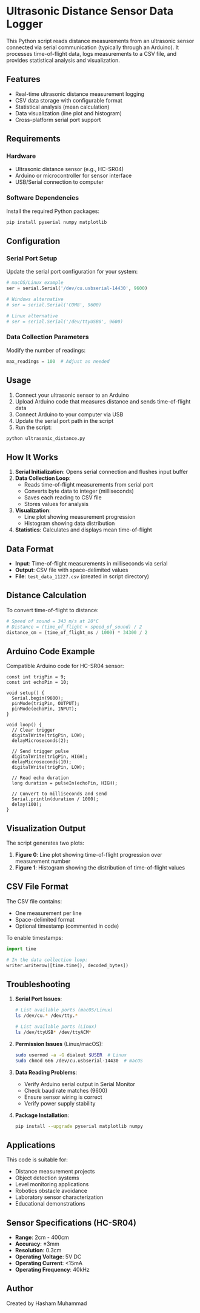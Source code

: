# Ultrasonic Distance Sensor Data Logger

This Python script reads distance measurements from an ultrasonic sensor connected via serial communication (typically through an Arduino). It processes time-of-flight data, logs measurements to a CSV file, and provides statistical analysis and visualization.

## Features

- Real-time ultrasonic distance measurement logging
- CSV data storage with configurable format
- Statistical analysis (mean calculation)
- Data visualization (line plot and histogram)
- Cross-platform serial port support

## Requirements

### Hardware
- Ultrasonic distance sensor (e.g., HC-SR04)
- Arduino or microcontroller for sensor interface
- USB/Serial connection to computer

### Software Dependencies

Install the required Python packages:

```bash
pip install pyserial numpy matplotlib
```

## Configuration

### Serial Port Setup

Update the serial port configuration for your system:

```python
# macOS/Linux example
ser = serial.Serial('/dev/cu.usbserial-14430', 9600)

# Windows alternative
# ser = serial.Serial('COM8', 9600)

# Linux alternative  
# ser = serial.Serial('/dev/ttyUSB0', 9600)
```

### Data Collection Parameters

Modify the number of readings:

```python
max_readings = 100  # Adjust as needed
```

## Usage

1. Connect your ultrasonic sensor to an Arduino
2. Upload Arduino code that measures distance and sends time-of-flight data
3. Connect Arduino to your computer via USB
4. Update the serial port path in the script
5. Run the script:

```bash
python ultrasonic_distance.py
```

## How It Works

1. **Serial Initialization**: Opens serial connection and flushes input buffer
2. **Data Collection Loop**: 
   - Reads time-of-flight measurements from serial port
   - Converts byte data to integer (milliseconds)
   - Saves each reading to CSV file
   - Stores values for analysis
3. **Visualization**:
   - Line plot showing measurement progression
   - Histogram showing data distribution
4. **Statistics**: Calculates and displays mean time-of-flight

## Data Format

- **Input**: Time-of-flight measurements in milliseconds via serial
- **Output**: CSV file with space-delimited values
- **File**: `test_data_11227.csv` (created in script directory)

## Distance Calculation

To convert time-of-flight to distance:

```python
# Speed of sound = 343 m/s at 20°C
# Distance = (time_of_flight × speed_of_sound) / 2
distance_cm = (time_of_flight_ms / 1000) * 34300 / 2
```

## Arduino Code Example

Compatible Arduino code for HC-SR04 sensor:

```arduino
const int trigPin = 9;
const int echoPin = 10;

void setup() {
  Serial.begin(9600);
  pinMode(trigPin, OUTPUT);
  pinMode(echoPin, INPUT);
}

void loop() {
  // Clear trigger
  digitalWrite(trigPin, LOW);
  delayMicroseconds(2);
  
  // Send trigger pulse
  digitalWrite(trigPin, HIGH);
  delayMicroseconds(10);
  digitalWrite(trigPin, LOW);
  
  // Read echo duration
  long duration = pulseIn(echoPin, HIGH);
  
  // Convert to milliseconds and send
  Serial.println(duration / 1000);
  delay(100);
}
```

## Visualization Output

The script generates two plots:

1. **Figure 0**: Line plot showing time-of-flight progression over measurement number
2. **Figure 1**: Histogram showing the distribution of time-of-flight values

## CSV File Format

The CSV file contains:
- One measurement per line
- Space-delimited format
- Optional timestamp (commented in code)

To enable timestamps:

```python
import time

# In the data collection loop:
writer.writerow([time.time(), decoded_bytes])
```

## Troubleshooting

1. **Serial Port Issues**:
   ```bash
   # List available ports (macOS/Linux)
   ls /dev/cu.* /dev/tty.*
   
   # List available ports (Linux)
   ls /dev/ttyUSB* /dev/ttyACM*
   ```

2. **Permission Issues** (Linux/macOS):
   ```bash
   sudo usermod -a -G dialout $USER  # Linux
   sudo chmod 666 /dev/cu.usbserial-14430  # macOS
   ```

3. **Data Reading Problems**:
   - Verify Arduino serial output in Serial Monitor
   - Check baud rate matches (9600)
   - Ensure sensor wiring is correct
   - Verify power supply stability

4. **Package Installation**:
   ```bash
   pip install --upgrade pyserial matplotlib numpy
   ```

## Applications

This code is suitable for:
- Distance measurement projects
- Object detection systems
- Level monitoring applications
- Robotics obstacle avoidance
- Laboratory sensor characterization
- Educational demonstrations

## Sensor Specifications (HC-SR04)

- **Range**: 2cm - 400cm
- **Accuracy**: ±3mm
- **Resolution**: 0.3cm
- **Operating Voltage**: 5V DC
- **Operating Current**: <15mA
- **Operating Frequency**: 40kHz

## Author

Created by Hasham Muhammad  
